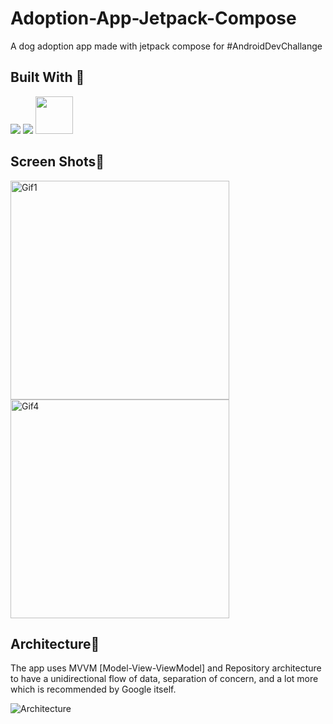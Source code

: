 # Adoption-App-Jetpack-Compose
A dog adoption app made with jetpack compose for #AndroidDevChallange

## Built With 🚧
<code><img src="https://www.vectorlogo.zone/logos/kotlinlang/kotlinlang-ar21.svg"></code>
<code><img src="https://www.vectorlogo.zone/logos/android/android-ar21.svg"></code>
<code><img height= "60" src="https://miro.medium.com/max/2600/1*tDFPLaEDlaW5dtsfv4sd0A.png"></code>

## Screen Shots📱
<p><img height= "350" src="https://media.giphy.com/media/VltmKdfFjgAkBWT3yH/giphy.gif" alt="Gif1" />
   <img height= "350" src="https://i.imgur.com/ydvVbaW.jpeg" alt="Gif4" /></p>

## Architecture📃
The app uses MVVM [Model-View-ViewModel] and Repository architecture to have a unidirectional flow of data, separation of concern, and a lot more which is recommended by Google itself.

![Architecture](https://developer.android.com/topic/libraries/architecture/images/final-architecture.png)
